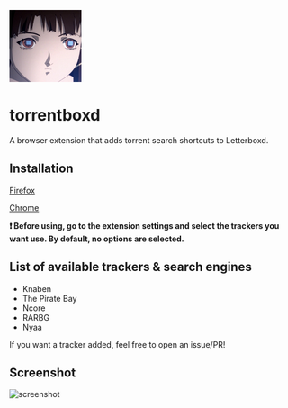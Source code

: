 ![icon](icon.png)
# torrentboxd
A browser extension that adds torrent search shortcuts to Letterboxd.

## Installation

[Firefox](https://addons.mozilla.org/en-GB/firefox/addon/torrentboxd/)

[Chrome](https://chrome.google.com/webstore/detail/torrentboxd/jclinmfmhfdebkgfjojegbcnnhdfpfed)

**❗️ Before using, go to the extension settings and select the trackers you want use. By default, no options are selected.**

## List of available trackers & search engines

- Knaben
- The Pirate Bay
- Ncore
- RARBG
- Nyaa

If you want a tracker added, feel free to open an issue/PR!

## Screenshot

![screenshot](https://i.imgur.com/BtQpttF.png)
